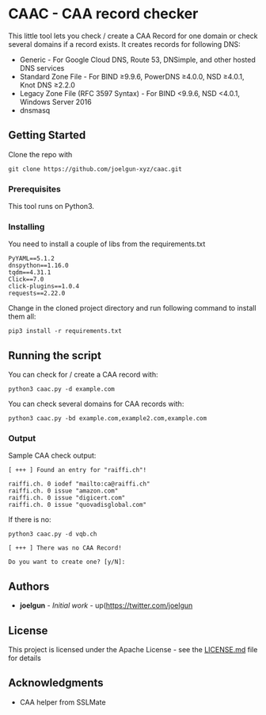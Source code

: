 # CAAC - CAA record checker

This little tool lets you check / create a CAA Record for one domain or check several domains if a record exists. 
It creates records for following DNS:


- Generic - For Google Cloud DNS, Route 53, DNSimple, and other hosted DNS services
- Standard Zone File - For BIND ≥9.9.6, PowerDNS ≥4.0.0, NSD ≥4.0.1, Knot DNS ≥2.2.0
- Legacy Zone File (RFC 3597 Syntax) - For BIND <9.9.6, NSD <4.0.1, Windows Server 2016
- dnsmasq


## Getting Started

Clone the repo with 

```
git clone https://github.com/joelgun-xyz/caac.git
```

### Prerequisites

This tool runs on Python3. 

### Installing

You need to install a couple of libs from the requirements.txt


```
PyYAML==5.1.2
dnspython==1.16.0
tqdm==4.31.1
Click==7.0
click-plugins==1.0.4
requests==2.22.0
```

Change in the cloned project directory and run following command to install them all: 

```
pip3 install -r requirements.txt
```


## Running the script

You can check for / create a CAA record with:

```
python3 caac.py -d example.com
```


You can check several domains for CAA records with: 

```
python3 caac.py -bd example.com,example2.com,example.com
```

### Output

Sample CAA check output:


```
[ +++ ] Found an entry for "raiffi.ch"!

raiffi.ch. 0 iodef "mailto:ca@raiffi.ch" 
raiffi.ch. 0 issue "amazon.com" 
raiffi.ch. 0 issue "digicert.com" 
raiffi.ch. 0 issue "quovadisglobal.com" 
```

If there is no:


```
python3 caac.py -d vqb.ch

[ +++ ] There was no CAA Record!

Do you want to create one? [y/N]: 

```

## Authors

* **joelgun** - *Initial work* - up(https://twitter.com/joelgun

## License

This project is licensed under the Apache License - see the [LICENSE.md](LICENSE.md) file for details

## Acknowledgments

* CAA helper from SSLMate 

